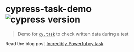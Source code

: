 # cypress-task-demo ![cypress version](https://img.shields.io/badge/cypress-9.7.0-brightgreen)

> Demo for [`cy.task`](https://on.cypress.io/task) to check written data during a test

Read the blog post [Incredibly Powerful cy.task](https://glebbahmutov.com/blog/powerful-cy-task/)

